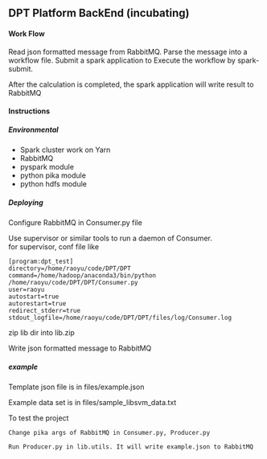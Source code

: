 ## DPT Platform BackEnd (incubating)


#### Work Flow

Read json formatted message from RabbitMQ. Parse the message into a workflow file. 
Submit a spark application to Execute the workflow by spark-submit.  

After the calculation is completed, the spark application will write result to RabbitMQ

#### Instructions

##### Environmental 

- Spark cluster work on Yarn
- RabbitMQ
- pyspark module
- python pika module
- python hdfs module

##### Deploying 

Configure RabbitMQ in Consumer.py file

Use supervisor or similar tools to run a daemon of Consumer.  
for supervisor, conf file like

    [program:dpt_test]
    directory=/home/raoyu/code/DPT/DPT
    command=/home/hadoop/anaconda3/bin/python /home/raoyu/code/DPT/DPT/Consumer.py
    user=raoyu
    autostart=true
    autorestart=true
    redirect_stderr=true
    stdout_logfile=/home/raoyu/code/DPT/DPT/files/log/Consumer.log
    
zip lib dir into lib.zip

Write json formatted message to RabbitMQ

##### example

Template json file is in files/example.json

Example data set is in files/sample_libsvm_data.txt

To test the project

    Change pika args of RabbitMQ in Consumer.py, Producer.py

    Run Producer.py in lib.utils. It will write example.json to RabbitMQ
